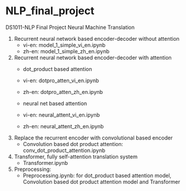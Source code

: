 # NLP_final_project

DS1011-NLP Final Project Neural Machine Translation

1. Recurrent neural network based encoder-decoder without attention
   - vi-en: model_1_simple_vi_en.ipynb
   - zh-en: model_1_simple_zh_en.ipynb
2. Recurrent neural network based encoder-decoder with attention
   - dot_product based attention
    - vi-en: dotpro_atten_vi_en.ipynb
    - zh-en: dotpro_atten_zh_en.ipynb
    
   - neural net based attention
    - vi-en: neural_attent_vi_en.ipynb
    - zh-en: neural_attent_zh_en.ipynb
3. Replace the recurrent encoder with  convolutional  based encoder
   - Convolution based dot product attention: conv_dot_product_attention.ipynb
4. Transformer, fully self-attention translation system
   - Transformer.ipynb
5. Preprocessing:
   - Preprocessing.ipynb: for dot_product based attention model, Convolution based dot product attention model and Transformer
